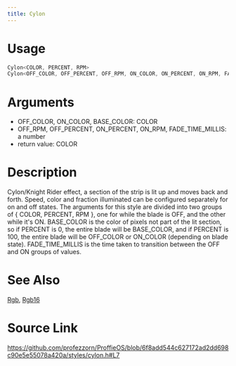 ```yaml
---
title: Cylon
---
```


# Usage
```cpp
Cylon<COLOR, PERCENT, RPM>
Cylon<OFF_COLOR, OFF_PERCENT, OFF_RPM, ON_COLOR, ON_PERCENT, ON_RPM, FADE_TIME_MILLIS, BASE_COLOR>
```

# Arguments
 * OFF_COLOR, ON_COLOR, BASE_COLOR: COLOR
 * OFF_RPM, OFF_PERCENT, ON_PERCENT, ON_RPM, FADE_TIME_MILLIS: a number
 * return value: COLOR

# Description
Cylon/Knight Rider effect, a section of the strip is
lit up and moves back and forth. Speed, color and fraction
illuminated can be configured separately for on and off
states.
The arguments for this style are divided into two groups of
{ COLOR, PERCENT, RPM }, one for while the blade is OFF, and the other
while it's ON.
BASE_COLOR is the color of pixels not part of the lit section, so if PERCENT
is 0, the entire blade will be BASE_COLOR, and if PERCENT is 100, the entire blade
will be OFF_COLOR or ON_COLOR (depending on blade state).
FADE_TIME_MILLIS is the time taken to transition between the OFF and ON groups
of values.

# See Also
[Rgb](/config/styles/Rgb.html), [Rgb16](/config/styles/Rgb16.html)

# Source Link
https://github.com/profezzorn/ProffieOS/blob/6f8add544c627172ad2dd698c90e5e55078a420a/styles/cylon.h#L7
